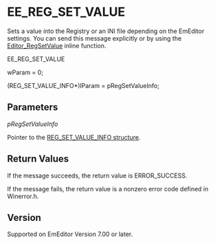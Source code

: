 # EE\_REG\_SET\_VALUE

Sets a value into the Registry or an INI file depending on the EmEditor settings. You can send this message explicitly or
by using the [Editor\_RegSetValue](../macro/editor_regsetvalue) inline function.

EE\_REG\_SET\_VALUE

wParam = 0;

(REG\_SET\_VALUE\_INFO\*)lParam = pRegSetValueInfo;

## Parameters

_pRegSetValueInfo_

Pointer to the [REG\_SET\_VALUE\_INFO structure](../structure/reg_set_value_info).

## Return Values

If the message succeeds, the return value is ERROR\_SUCCESS.

If the message fails, the return value is a nonzero error code defined in Winerror.h.

## Version

Supported on EmEditor Version 7.00 or later.
